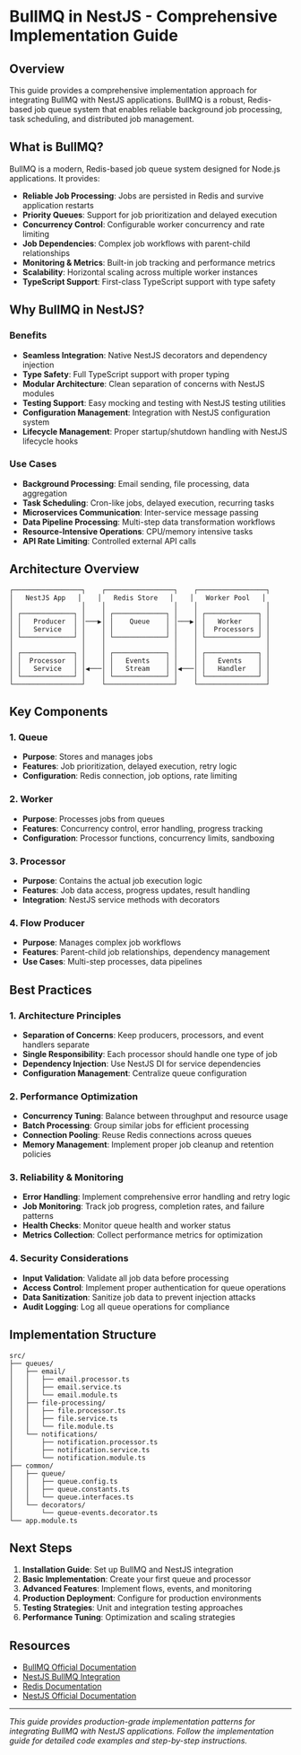 # BullMQ in NestJS - Comprehensive Implementation Guide

## Overview

This guide provides a comprehensive implementation approach for integrating BullMQ with NestJS applications. BullMQ is a robust, Redis-based job queue system that enables reliable background job processing, task scheduling, and distributed job management.

## What is BullMQ?

BullMQ is a modern, Redis-based job queue system designed for Node.js applications. It provides:

- **Reliable Job Processing**: Jobs are persisted in Redis and survive application restarts
- **Priority Queues**: Support for job prioritization and delayed execution
- **Concurrency Control**: Configurable worker concurrency and rate limiting
- **Job Dependencies**: Complex job workflows with parent-child relationships
- **Monitoring & Metrics**: Built-in job tracking and performance metrics
- **Scalability**: Horizontal scaling across multiple worker instances
- **TypeScript Support**: First-class TypeScript support with type safety

## Why BullMQ in NestJS?

### Benefits
- **Seamless Integration**: Native NestJS decorators and dependency injection
- **Type Safety**: Full TypeScript support with proper typing
- **Modular Architecture**: Clean separation of concerns with NestJS modules
- **Testing Support**: Easy mocking and testing with NestJS testing utilities
- **Configuration Management**: Integration with NestJS configuration system
- **Lifecycle Management**: Proper startup/shutdown handling with NestJS lifecycle hooks

### Use Cases
- **Background Processing**: Email sending, file processing, data aggregation
- **Task Scheduling**: Cron-like jobs, delayed execution, recurring tasks
- **Microservices Communication**: Inter-service message passing
- **Data Pipeline Processing**: Multi-step data transformation workflows
- **Resource-Intensive Operations**: CPU/memory intensive tasks
- **API Rate Limiting**: Controlled external API calls

## Architecture Overview

```
┌─────────────────┐    ┌─────────────────┐    ┌─────────────────┐
│   NestJS App   │    │   Redis Store   │    │   Worker Pool   │
│                 │    │                 │    │                 │
│ ┌─────────────┐ │    │ ┌─────────────┐ │    │ ┌─────────────┐ │
│ │   Producer  │ │───▶│ │    Queue    │ │───▶│ │   Worker    │ │
│ │   Service   │ │    │ │             │ │    │ │  Processors │ │
│ └─────────────┘ │    │ └─────────────┘ │    │ └─────────────┘ │
│                 │    │                 │    │                 │
│ ┌─────────────┐ │    │ ┌─────────────┐ │    │ ┌─────────────┐ │
│ │  Processor  │ │    │ │   Events    │ │    │ │   Events    │ │
│ │   Service   │ │◀───│ │   Stream    │ │◀───│ │   Handler   │ │
│ └─────────────┘ │    │ └─────────────┘ │    │ └─────────────┘ │
└─────────────────┘    └─────────────────┘    └─────────────────┘
```

## Key Components

### 1. Queue
- **Purpose**: Stores and manages jobs
- **Features**: Job prioritization, delayed execution, retry logic
- **Configuration**: Redis connection, job options, rate limiting

### 2. Worker
- **Purpose**: Processes jobs from queues
- **Features**: Concurrency control, error handling, progress tracking
- **Configuration**: Processor functions, concurrency limits, sandboxing

### 3. Processor
- **Purpose**: Contains the actual job execution logic
- **Features**: Job data access, progress updates, result handling
- **Integration**: NestJS service methods with decorators

### 4. Flow Producer
- **Purpose**: Manages complex job workflows
- **Features**: Parent-child job relationships, dependency management
- **Use Cases**: Multi-step processes, data pipelines

## Best Practices

### 1. Architecture Principles
- **Separation of Concerns**: Keep producers, processors, and event handlers separate
- **Single Responsibility**: Each processor should handle one type of job
- **Dependency Injection**: Use NestJS DI for service dependencies
- **Configuration Management**: Centralize queue configuration

### 2. Performance Optimization
- **Concurrency Tuning**: Balance between throughput and resource usage
- **Batch Processing**: Group similar jobs for efficient processing
- **Connection Pooling**: Reuse Redis connections across queues
- **Memory Management**: Implement proper job cleanup and retention policies

### 3. Reliability & Monitoring
- **Error Handling**: Implement comprehensive error handling and retry logic
- **Job Monitoring**: Track job progress, completion rates, and failure patterns
- **Health Checks**: Monitor queue health and worker status
- **Metrics Collection**: Collect performance metrics for optimization

### 4. Security Considerations
- **Input Validation**: Validate all job data before processing
- **Access Control**: Implement proper authentication for queue operations
- **Data Sanitization**: Sanitize job data to prevent injection attacks
- **Audit Logging**: Log all queue operations for compliance

## Implementation Structure

```
src/
├── queues/
│   ├── email/
│   │   ├── email.processor.ts
│   │   ├── email.service.ts
│   │   └── email.module.ts
│   ├── file-processing/
│   │   ├── file.processor.ts
│   │   ├── file.service.ts
│   │   └── file.module.ts
│   └── notifications/
│       ├── notification.processor.ts
│       ├── notification.service.ts
│       └── notification.module.ts
├── common/
│   ├── queue/
│   │   ├── queue.config.ts
│   │   ├── queue.constants.ts
│   │   └── queue.interfaces.ts
│   └── decorators/
│       └── queue-events.decorator.ts
└── app.module.ts
```

## Next Steps

1. **Installation Guide**: Set up BullMQ and NestJS integration
2. **Basic Implementation**: Create your first queue and processor
3. **Advanced Features**: Implement flows, events, and monitoring
4. **Production Deployment**: Configure for production environments
5. **Testing Strategies**: Unit and integration testing approaches
6. **Performance Tuning**: Optimization and scaling strategies

## Resources

- [BullMQ Official Documentation](https://docs.bullmq.io/)
- [NestJS BullMQ Integration](https://nestjs.bullmq.pro/)
- [Redis Documentation](https://redis.io/documentation)
- [NestJS Official Documentation](https://docs.nestjs.com/)

---

*This guide provides production-grade implementation patterns for integrating BullMQ with NestJS applications. Follow the implementation guide for detailed code examples and step-by-step instructions.*
